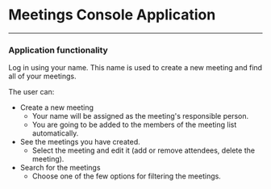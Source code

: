 # Meetings Console Application
----
<h3> Application functionality </h3>

Log in using your name. This name is used to create a new meeting and find all of your meetings.

The user can:
- Create a new meeting
  - Your name will be assigned as the meeting's responsible person.
  - You are going to be added to the members of the meeting list automatically.
- See the meetings you have created.
  - Select the meeting and edit it (add or remove attendees, delete the meeting).
- Search for the meetings
  - Choose one of the few options for filtering the meetings.
    
